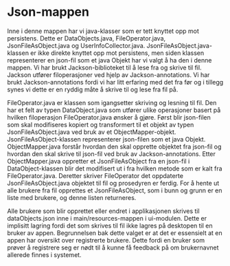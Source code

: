 # Json-mappen

Inne i denne mappen har vi java-klasser som er tett knyttet opp mot persistens. Dette er DataObjects.java, FileOperator.java, JsonFileAsObject.java og UserInfoCollector.java. 
JsonFileAsObject.java-klassen er ikke direkte knyttet opp mot persistens, men siden klassen representerer en json-fil som et java Objekt har vi valgt å ha den i denne mappen. Vi har brukt Jackson-biblioteket til å lese fra og skrive til fil. Jackson utfører filoperasjoner ved hjelp av Jackson-annotations. Vi har brukt Jackson-annotations fordi vi har litt erfaring med det fra før og i tillegg synes vi dette er en ryddig måte å skrive til og lese fra fil på.

FileOperator.java er klassen som igangsetter skriving og lesning til fil. Den har et felt av typen DataObject.java som utfører ulike operasjoner basert på hvilken filoperasjon FileOperator.java ønsker å gjøre. Først blir json-filen som skal modifiseres kopiert og transformert til et objekt av typen JsonFileAsObject.java ved bruk av et ObjectMapper-objekt. JsonFileAsObject-klassen representerer json-filen som et java Objekt. ObjectMapper.java forstår hvordan den skal opprette objektet fra json-fil og hvordan den skal skrive til json-fil ved bruk av Jackson-annotations. Etter ObjectMapper.java oppretter et JsonFileAsObject fra en json-fil i DataObject-klassen blir det modifisert ut i fra hvilken metode som er kalt fra FileOperator.java. Deretter skriver FileOperator det oppdaterte JsonFileAsObject.java objektet til fil og prosedyren er ferdig. For å hente ut alle brukere fra fil opprettes et JsonFileAsObject, som i bunn og grunn er en liste med brukere, og denne listen returneres. 

Alle brukere som blir opprettet eller endret i applikasjonen skrives til dataObjects.json inne i main/resources-mappen i ui-modulen. Dette er implisitt lagring fordi det som skrives til fil ikke lagres på desktopen til en bruker av appen. Begrunnelsen bak dette valget er at det er essensielt at en appen har oversikt over registrerte brukere. Dette fordi en bruker som prøver å registrere seg er nødt til å kunne få feedback på om brukernavnet allerede finnes i systemet. 
